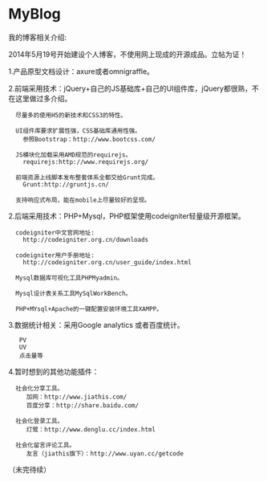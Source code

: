 MyBlog
======

我的博客相关介绍:

   2014年5月19号开始建设个人博客，不使用网上现成的开源成品。立帖为证！
   
   1.产品原型文档设计：axure或者omnigraffle。
   
   2.前端采用技术：jQuery+自己的JS基础库+自己的UI组件库，jQuery都很熟，不在这里做过多介绍。
   
      尽量多的使用H5的新技术和CSS3的特性。
      
      UI组件库要求扩展性强，CSS基础库通用性强。
        参照Bootstrap：http://www.bootcss.com/
        
      JS模块化加载采用AMD规范的requirejs。
        requirejs:http://www.requirejs.org/
        
      前端资源上线脚本发布整套体系全都交给Grunt完成。
        Grunt:http://gruntjs.cn/
      
      支持响应式布局，能在mobile上尽量较好的呈现。
      
      
   2.后端采用技术：PHP+Mysql，PHP框架使用codeigniter轻量级开源框架。
   
      codeigniter中文官网地址:
        http://codeigniter.org.cn/downloads
        
      codeigniter用户手册地址:
        http://codeigniter.org.cn/user_guide/index.html
        
      Mysql数据库可视化工具PHPMyadmin。
      
      Mysql设计表关系工具MySqlWorkBench。
      
      PHP+MYsql+Apache的一键配置安装环境工具XAMPP。
      
   3.数据统计相关：采用Google analytics 或者百度统计。
       
       PV
       UV
       点击量等
   
      
   4.暂时想到的其他功能插件：
   
      社会化分享工具。
         加网：http://www.jiathis.com/
         百度分享：http://share.baidu.com/
         
      社会化登录工具。
         灯鹭：http://www.denglu.cc/index.html
         
      社会化留言评论工具。
         友言（jiathis旗下）：http://www.uyan.cc/getcode
      
  （未完待续）
   
